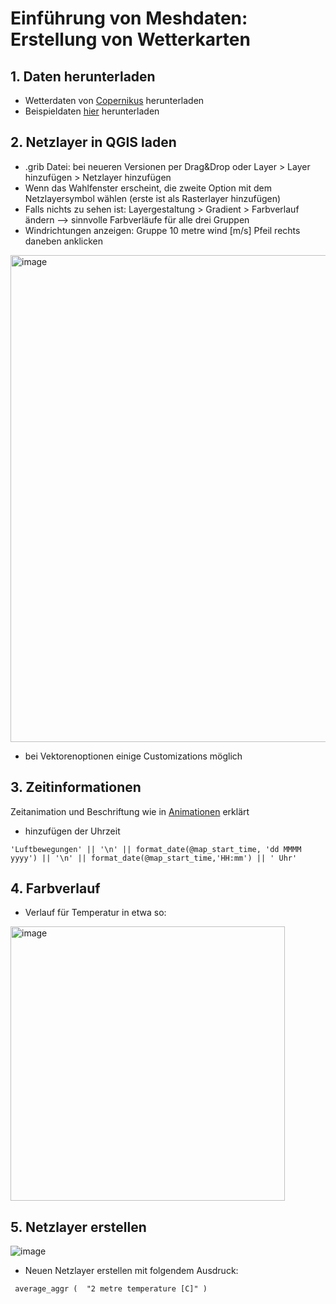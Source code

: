 # Einführung von Meshdaten: Erstellung von Wetterkarten
## 1. Daten herunterladen
* Wetterdaten von [Copernikus](https://cds.climate.copernicus.eu/#!/home) herunterladen
* Beispieldaten [hier](https://github.com/s92854/DTM/files/11975547/may2023.zip) herunterladen

## 2. Netzlayer in QGIS laden
* .grib Datei: bei neueren Versionen per Drag&Drop oder Layer > Layer hinzufügen > Netzlayer hinzufügen
* Wenn das Wahlfenster erscheint, die zweite Option mit dem Netzlayersymbol wählen (erste ist als Rasterlayer hinzufügen)
* Falls nichts zu sehen ist: Layergestaltung > Gradient > Farbverlauf ändern --> sinnvolle Farbverläufe für alle drei Gruppen
* Windrichtungen anzeigen: Gruppe 10 metre wind [m/s] Pfeil rechts daneben anklicken

<img width="779" alt="image" src="https://github.com/s92854/DTM/assets/134683810/c506dda5-aac9-40f1-9a00-73c044a2dcd4">

* bei Vektorenoptionen einige Customizations möglich

## 3. Zeitinformationen
Zeitanimation und Beschriftung wie in [Animationen](https://github.com/s92854/DTM/blob/main/Animationen.md) erklärt
* hinzufügen der Uhrzeit
```
'Luftbewegungen' || '\n' || format_date(@map_start_time, 'dd MMMM yyyy') || '\n' || format_date(@map_start_time,'HH:mm') || ' Uhr'
```

## 4. Farbverlauf
* Verlauf für Temperatur in etwa so:

<img width="439" alt="image" src="https://github.com/s92854/DTM/assets/134683810/5d42889c-52fd-4edc-acb8-49f2a00e6046">

## 5. Netzlayer erstellen

![image](https://github.com/s92854/DTM/assets/134683810/78e0cf84-cde5-4eee-8819-59befbaff784)

* Neuen Netzlayer erstellen mit folgendem Ausdruck:
```
 average_aggr (  "2 metre temperature [C]" )
```
